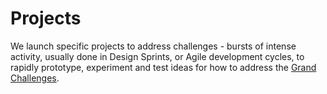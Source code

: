 # Projects

We launch specific projects to address challenges - bursts of intense activity, usually done in Design Sprints, or Agile development cycles, to rapidly prototype, experiment and test ideas for how to address the [Grand Challenges](challenges.md).